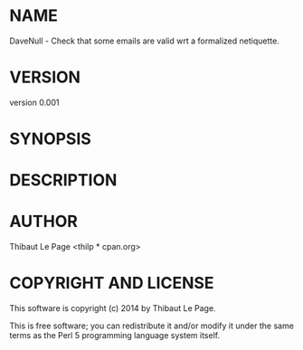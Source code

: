 # NAME

DaveNull - Check that some emails are valid wrt a formalized netiquette.

# VERSION

version 0.001

# SYNOPSIS

# DESCRIPTION

# AUTHOR

Thibaut Le Page <thilp \* cpan.org>

# COPYRIGHT AND LICENSE

This software is copyright (c) 2014 by Thibaut Le Page.

This is free software; you can redistribute it and/or modify it under
the same terms as the Perl 5 programming language system itself.
